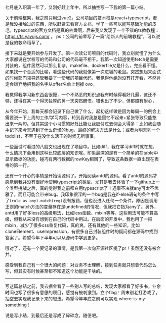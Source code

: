 七月底入职满一年了，又刚好赶上年中，所以抽空写一下我的第一篇小结。

关于前端框架，我之前只用过vue2。公司项目的技术栈是react+typescript，都是我没接触过的东西，所以赶紧去看官方文档，学了一些可以能写基础功能的皮毛。typescript的官方文档是真的枯燥啊，后来我又发现了一个不错的ts教教程：https://ts.yayujs.com/ 。 ps：公司的前辈写了一篇“给新人的前端教程”，可以说是我的救命稻草了。

接下来就是要开始参与开发了。第一次读公司项目的代码时，我立刻就懂了为什么大家都说在学校写的代码和公司的代码毫不相干。我第一次知道使用fetch是需要封装的，组件居然可以那么复杂，makefile、dockerfile又是什么，完全看不懂。如果找一个合适的比喻，看这些代码的我就像第一次进城的老鼠。突然想起来面试的时候部门领导还管我要了一份我的项目代码，我觉得他绝对没有打开看，不然肯定会嫌弃地把我的名字从offer名单上划掉 ovo。

我觉得我学习新东西会很慢，一个不熟悉的知识点我有时候得看好几遍，这还不够，还得在某一个得天独厚的另一天突然醒悟。错也出了不少，但都超有耐心，

从今年开始，我每天都会记录下自己做了什么。起初这样做是因为每周一的例会上需要说一下上周的工作/学习内容，轮到我时我总是回忆不起来+紧张导致只能憋出来一两句。但其实这个小习惯的好处比能让我应付过去例会大得多：比如我会随手记下来今天遇到了什么奇怪的bug，最终的解决方法是什么；或者为明天列一个todolist，不至于在没什么活干的时候无所事事。

一些面试时看过的八股文也出现在了项目中。比如diff，我在学习diff时就在想，什么情况下会用到这种比较底层的知识呢。印象最深的是有一个简单的在table中显示数据的功能，碰巧有两行数据的rowKey相同了，导致这条数据一直出现在表格的第一行。

还有一个开心的事情是开始读源码了。开始阅读antd的源码。看了antd的源码才感觉到我并没有很好地使用typescript的类型，尤其是我去体验了一下github上一个类型挑战之后，真的觉得我之前都白用typescript了！遇事不决就any可太不优雅了，而且可能会带来bug。我印象很深的一个bug是我在if-else语句的条件中写了```(rule as any).match(reg)```没有报错，但也没进入任何一个条件，原因是调用正则的match方法的变量存在是undefined的情况，但我把它指为any了。另外，antd用了好多less的高级用法，比如less函数、mixin等等，这些用法可能不算高级，但我从来没有想到在自己的代码中用过。在后面的开发中，我也用了一把mixin，减少了很多css重复代码，真的爽。还有其他的一些知识，比如cloneElement、useImpression，有很多自己封装组件时的疑问都在源码中找到答案了。希望今年下半年可以从源码中学到更多。

哦对了，还有一个要记录的事情，是我第一次向开源社区提了pr！虽然还没有被合并。

感受到我自己有一个很大的问题：对业务不太理解，接到任务就只想着代码怎么写，但其实有时候甚至都不知道这个功能是干啥的。

------
写这篇总结之前，我去掘金看了一些别人写的总结，发现大家都看了好多书，业余时间也写了很多有意思的项目，感觉有被刺激到。立个flag！周末别老打游戏了，抽空去实现我记录下来的想法。希望今年年底之前可以实现 where-is-my-something！

说是写小结，到最后还是写成了碎碎念，随便吧。
